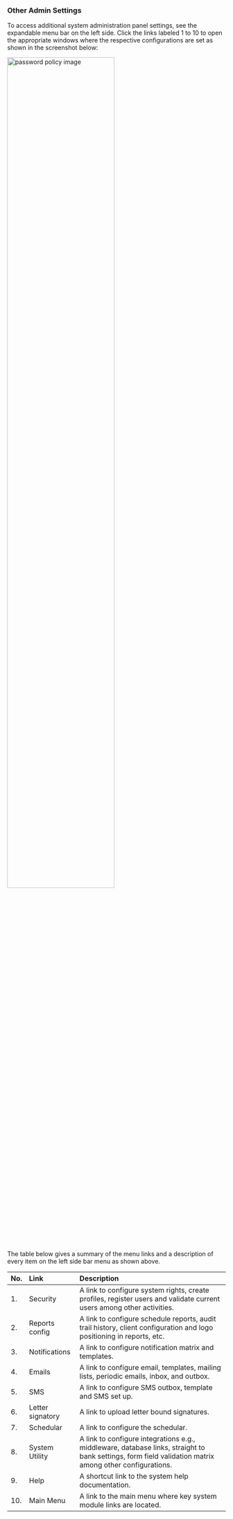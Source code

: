 ### Other Admin Settings

To access additional system administration panel settings, see the expandable menu bar on the left side. Click the links labeled 1 to 10 to open the appropriate windows where the respective configurations are set as shown in the screenshot below: 

<img  alt="password policy image" width="70%" height="auto"  class="center"  src="../media/adfd13.png">  



The table below gives a summary of the menu links and a description of every item on the left side bar menu as shown above.

| **No.** 	| **Link**            	| **Description**                                                                                                                                           	|
| :---------	| :---------------------	|:-----------------------------------------------------------------------------------------------------------------------------------------------------------	|
|   1.  	| Security            	| A link to configure system rights, create profiles, register users and validate current users among other activities.                                        	|
| 2.    	| Reports config      	| A link to configure schedule reports, audit trail history, client configuration and logo positioning in reports, etc.                                      	|
| 3.    	| Notifications       	| A link to configure notification matrix and templates.                                                                                                    	|
| 4.  	    | Emails              	| A link to configure email, templates, mailing lists, periodic emails, inbox, and outbox.                                                                  	|
| 5.    	| SMS                 	| A link to configure SMS outbox, template and SMS set up.                                                                                                  	|
| 6. 	    | Letter signatory    	| A link to upload letter bound signatures.                                                                                                                 	|
| 7.    	| Schedular           	| A link to configure the schedular.                                                                                                                        	|
| 8.  	    | System Utility      	| A link to configure integrations e.g., middleware, database links, straight to bank settings, form field validation matrix among other configurations.    	|
| 9.     	| Help                	| A shortcut link to the system help documentation.                                                                                                         	|
| 10.    	| Main Menu           	| A link to the main menu where key system module links are located.                                                                                        	|